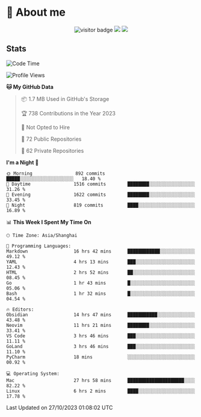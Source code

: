 <!-- ![](https://youpai.roccoshi.top/img/20200804214216.png) -->

# 🧐 About me
 
<p align="center">
<img src="https://visitor-badge.laobi.icu/badge?page_id=Lincest.Lincest&title=hits" alt="visitor badge"/>
<a href="mailto:imroccoshi@gmail.com"><img src="https://img.shields.io/badge/gmail-imroccoshi%40gmail.com-red"></a>
<a href="https://blog.roccoshi.top"><img src="https://img.shields.io/badge/blog-roccoshi-green"></a>
</p>

## Stats

<!--START_SECTION:waka-->
![Code Time](http://img.shields.io/badge/Code%20Time-682%20hrs%2013%20mins-blue)

![Profile Views](http://img.shields.io/badge/Profile%20Views-0-blue)

**🐱 My GitHub Data** 

> 📦 1.7 MB Used in GitHub's Storage 
 > 
> 🏆 738 Contributions in the Year 2023
 > 
> 🚫 Not Opted to Hire
 > 
> 📜 72 Public Repositories 
 > 
> 🔑 62 Private Repositories 
 > 
**I'm a Night 🦉** 

```text
🌞 Morning                892 commits         █████░░░░░░░░░░░░░░░░░░░░   18.40 % 
🌆 Daytime                1516 commits        ████████░░░░░░░░░░░░░░░░░   31.26 % 
🌃 Evening                1622 commits        ████████░░░░░░░░░░░░░░░░░   33.45 % 
🌙 Night                  819 commits         ████░░░░░░░░░░░░░░░░░░░░░   16.89 % 
```


📊 **This Week I Spent My Time On** 

```text
🕑︎ Time Zone: Asia/Shanghai

💬 Programming Languages: 
Markdown                 16 hrs 42 mins      ████████████░░░░░░░░░░░░░   49.12 % 
YAML                     4 hrs 13 mins       ███░░░░░░░░░░░░░░░░░░░░░░   12.43 % 
HTML                     2 hrs 52 mins       ██░░░░░░░░░░░░░░░░░░░░░░░   08.45 % 
Go                       1 hr 43 mins        █░░░░░░░░░░░░░░░░░░░░░░░░   05.06 % 
Bash                     1 hr 32 mins        █░░░░░░░░░░░░░░░░░░░░░░░░   04.54 % 

🔥 Editors: 
Obsidian                 14 hrs 47 mins      ███████████░░░░░░░░░░░░░░   43.48 % 
Neovim                   11 hrs 21 mins      ████████░░░░░░░░░░░░░░░░░   33.41 % 
VS Code                  3 hrs 46 mins       ███░░░░░░░░░░░░░░░░░░░░░░   11.11 % 
GoLand                   3 hrs 46 mins       ███░░░░░░░░░░░░░░░░░░░░░░   11.10 % 
PyCharm                  18 mins             ░░░░░░░░░░░░░░░░░░░░░░░░░   00.92 % 

💻 Operating System: 
Mac                      27 hrs 58 mins      █████████████████████░░░░   82.22 % 
Linux                    6 hrs 2 mins        ████░░░░░░░░░░░░░░░░░░░░░   17.78 % 
```


 Last Updated on 27/10/2023 01:08:02 UTC
<!--END_SECTION:waka-->


